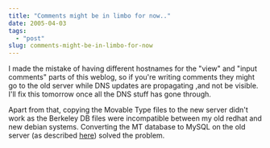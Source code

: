 ```yaml
---
title: "Comments might be in limbo for now.."
date: 2005-04-03
tags: 
  - "post"
slug: comments-might-be-in-limbo-for-now
---
```


I made the mistake of having different hostnames for the "view" and "input comments" parts of this weblog, so if you're writing comments they might go to the old server while DNS updates are propagating ,and not be visible. I'll fix this tomorrow once all the DNS stuff has gone through.

Apart from that, copying the Movable Type files to the new server didn't work as the Berkeley DB files were incompatible between my old redhat and new debian systems. Converting the MT database to MySQL on the old server (as described [here](http://www.sixapart.com/movabletype/docs/mtupgrade#converting%20your%20berkeley%20db%20database%20to%20a%20sql%20database)) solved the problem.
